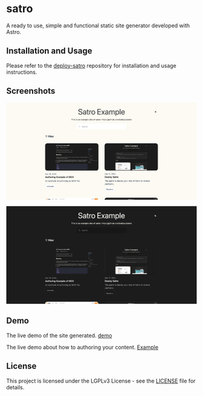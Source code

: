 # satro

A ready to use, simple and functional static site generator developed with Astro.

## Installation and Usage

Please refer to the [deploy-satro](https://github.com/sakkyoi/deploy-satro) repository for installation and usage instructions.

## Screenshots

![Light Mode](./screenshots/screenshot-light.png)

![Dark Mode](./screenshots/screenshot-dark.png)

## Demo

The live demo of the site generated. [demo](https://satro-example.pages.dev/)

The live demo about how to authoring your content. [Example](https://satro-example.pages.dev/article/example/)

## License

This project is licensed under the LGPLv3 License - see the [LICENSE](./LICENSE) file for details.
